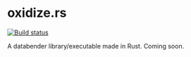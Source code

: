 # oxidize.rs

[![Build status](https://travis-ci.org/Calmynt/benders.svg?branch=master)](https://travis-ci.org/Calmynt/benders)

A databender library/executable made in Rust. Coming soon.
